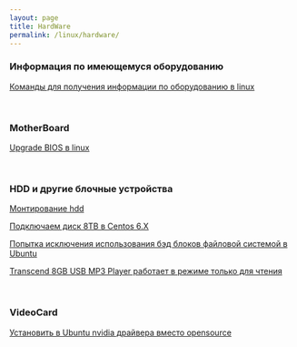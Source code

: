 ```yaml
---
layout: page
title: HardWare
permalink: /linux/hardware/
---
```



### Информация по имеющемуся оборудованию

[Команды для получения информации по оборудованию в linux](/linux/hardware/info/)


<br/>

### MotherBoard

[Upgrade BIOS в linux](/linux/hardware/motherboard/bios-upgrade/)  


<br/>

### HDD и другие блочные устройства

[Монтирование hdd](/linux/hardware/hdd/mount-disks/)

[Подключаем диск 8TB в Centos 6.X](/linux/hardware/hdd/seagate/8tb/)

[Попытка исключения использования бэд блоков файловой системой в Ubuntu ](/linux/hardware/hdd/bad-blocks/)

[Transcend 8GB USB MP3 Player работает в режиме только для чтения](/linux/hardware/hdd/transcend-usb-flash-read-only/)


<br/>

### VideoCard

[Установить в Ubuntu nvidia драйвера вместо opensource](/linux/hardware/videocard/ubuntu/drivers/nvidia/)
